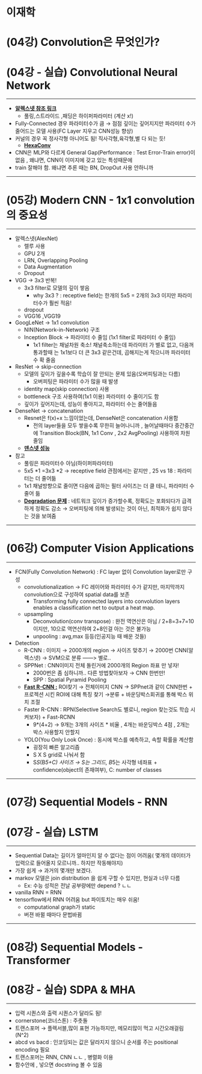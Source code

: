 # 이재학

# ****(04강) Convolution은 무엇인가?****

# ****(04강 - 실습) Convolutional Neural Network****

---

- [**알렉스넷 참조 링크**](https://seongkyun.github.io/study/2019/01/25/num_of_parameters/)
    - 풀링,스트라이드 ,패딩은 하이퍼파라미터 (계산 x!)
- Fully-Connected 경우 파라미터수가 큼 → 점점 깊이는 깊어지지만 파라미터 수가 줄어드는 모델 사용(FC Layer 지우고 CNN성능 향상)
- 커널의 경우 꼭 정사각형 아니어도 됨! 직사각형,육각형,별 다 되는 듯!
    - [**HexaConv**](https://openreview.net/forum?id=r1vuQG-CW&fbclid=IwAR2PsxrU8ixqslY3N8JmGuuGmlj1R15y3EGO775ZGAU8LftnoUnGF8pXfxU)
- CNN은 MLP와 다르게 General Gap(Performance : Test Error-Train error)이 없음 , 왜냐면, CNN이 이미지에 갖고 있는 특성때문에
- train 잘해야 함. 왜냐면 추론 때는 BN, DropOut 사용 안하니까

---

# ****(05강) Modern CNN - 1x1 convolution의 중요성****

---

- 알렉스넷(AlexNet)
    - 렐루 사용
    - GPU 2개
    - LRN, Overlapping Pooling
    - Data Augmentation
    - Dropout
- VGG → 3x3 반복!
    - 3x3 filter로 모델의 깊이 쌓음
        - why 3x3 ? : receptive field는 한개의 5x5 = 2개의 3x3 이지만 파라미터수가 훨씬 적음!
    - dropout
    - VGG16 ,VGG19
- GoogLeNet → 1x1 convolution
    - NIN(Network-in-Network) 구조
    - Inception Block → 파라미터 수 줄임 (1x1 filter로 파라미터 수 줄임)
        - 1x1 filter는 채널차원 축소! 채널축소하는데 파라미터 가 별로 없고, 다음꺼 통과할때 는 1x1보다 더 큰 3x3 같은건데, 곱해지는게 작으니까 파라미터 수 확 줄음
- ResNet → skip-connection
    - 모델의 깊이가 깊을수록 학습이 잘 안되는 문제 있음(오버피팅과는 다름)
        - 오버피팅은 파라미터 수가 많을 때 발생
    - identity map(skip connection) 사용
    - bottleneck 구조 사용하여(1x1 이용) 파라미터 수 줄이기도 함
    - 깊이가 깊어지는데, 성능이 좋아지고, 파라미터 수는 줄어들음
- DenseNet → concatenation
    - Resnet은 f(x)+x 느낌이었는데, DenseNet은 concatenation 사용함
        - 전의 layer들을 모두 쌓을수록 무한히 늘어나니까 , 늘어날때마다 중간중간에 Transition Block(BN, 1x1 Conv , 2x2 AvgPooling) 사용하여 차원 줄임
    - [**덴스넷 성능**](https://gaussian37.github.io/dl-concept-densenet/)
- 참고
    - 풀링은 파라미터수 아님(하이퍼파라미터)
    - 5x5 *1 =3x3 *2 → receptive field 관점에서는 같지만 , 25 vs 18 : 파라미터는 더 줄어듦
    - 1x1 채널방향으로 줄이면 다음에 곱하는 필터 사이즈는 더 클 테니, 파라미터 수 줄어 듦
    - [**Degradation 문제**](https://john-baptist.tistory.com/23) : 네트워크 깊이가 증가할수록, 정확도는 포화되다가 급격하게 정확도 감소 → 오버피팅에 의해 발생되는 것이 아닌, 최적화가 쉽지 않다는 것을 보여줌

---

# ****(06강) Computer Vision Applications****

---

- FCN(Fully Convolution Network) : FC layer 없이 Convolution layer로만 구성
    - convolutionalization → FC 레이어와 파라미터 수가 같지만, 마지막까지 convolution으로 구성하여 spatial data를 보존
        - Transforming fully connected layers into convolution layers enables a classification net to output a heat map.
    - upsampling
        - Deconvolution(conv transpose) : 완전 역연산은 아님 / 2+8=3+7=10 이지만, 10으로 역연산하여 2+8인걸 아는 것은 불가능
        - unpooling : avg,max 등등(인공지능 때 배운 것들)
- Detection
    - R-CNN : 이미지 → 2000개의 region → 사이즈 맞추기 → 2000번 CNN(알렉스넷) → SVM으로 분류 ——> 별로..
    - SPPNet : CNN이미지 전체 돌린거에 2000개의 Region 좌표 만 넣자!
        - 2000번은 좀 심하니까.. 다른 방법찾아보자 → CNN 한번만!
        - SPP : Spatial Pyramid Pooling
    - [**Fast R-CNN :**](https://ganghee-lee.tistory.com/36) ROI찾기 → 전체이미지 CNN → SPPnet과 같이 CNN한번 + 프로젝션 시킨 ROI에 대해 특징 찾기 →분류 + 바운딩박스회귀를 통해 박스 위치 조절
    - Faster R-CNN : RPN(Selective Search도 별로니, region 찾는것도 학습 시켜보자) + Fast-RCNN
        - 9*(4+2) → 9개는 3개의 사이즈 * 비율 , 4개는 바운딩박스 4점 , 2개는 박스 사용할지 안할지
    - YOLO(You Only Look Once) : 동시에 박스를 예측하고, 속할 확률을 계산함
        - 굉장히 빠른 알고리즘
        - S X S grid로 나눠서 함
        - S*S*(B*5+C) 사이즈 → S는 그리드, B*5는 사각형 네좌표 + confidence(object의 존재여부), C: number of classes

---

# ****(07강) Sequential Models - RNN****

# ****(07강 - 실습) LSTM****

---

- Sequential Data는 길이가 얼마인지 알 수 없다는 점이 어려움( 몇개의 데이터가 입력으로 들어올지 모르니까.. 하지만 작동해야지)
- 가장 쉽게 → 과거의 몇개만 보겠다.
- markov 모델은 join distribution 을 쉽게 구할 수 있지만, 현실과 너무 다름
    - Ex: 수능 성적은 전날 공부량에만 depend ? ㄴㄴ
- vanilla RNN = RNN
- tensorflow에서 RNN 어려움 but 파이토치는 매우 쉬움!
    - computational graph가 static
    - 버젼 바뀔 때마다 문법바뀜

---

# ****(08강) Sequential Models - Transformer****

# ****(08강 - 실습) SDPA & MHA****

---

- 입력 시퀀스와 출력 시퀀스가 달라도 됨!
- cornerstone(코너스톤) : 주춧돌
- 트랜스포머 → 플렉서블,많이 표현 가능하지만, 메모리많이 먹고 시간오래걸림(N^2)
- abcd vs bacd : 인코딩되는 값은 달라지지 않으니 순서를 주는 positional encoding 필요
- 트랜스포머는 RNN, CNN ㄴㄴ , 병렬화 이용
- 함수안에 , 넣으면 docstring 볼 수 있음